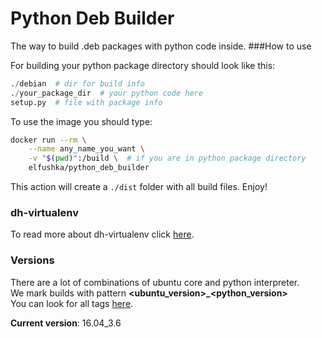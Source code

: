 Python Deb Builder
===
The way to build .deb packages with python code inside.
###How to use

For building your python package directory should look like this:
```python
./debian  # dir for build info
./your_package_dir  # your python code here
setup.py  # file with package info
```

To use the image you should type:
```bash
docker run --rm \
    --name any_name_you_want \
    -v "$(pwd)":/build \  # if you are in python package directory
    elfushka/python_deb_builder
``` 

This action will create a `./dist` folder with all build files. Enjoy!

### dh-virtualenv
To read more about dh-virtualenv click [here](https://github.com/spotify/dh-virtualenv).

### Versions
There are a lot of combinations of ubuntu core and python interpreter. <br>
We mark builds with pattern **<ubuntu_version>_<python_version>** <br>
You can look for all tags [here](https://hub.docker.com/r/elfushka/python_deb_builder/tags).

**Current version**: 16.04_3.6
